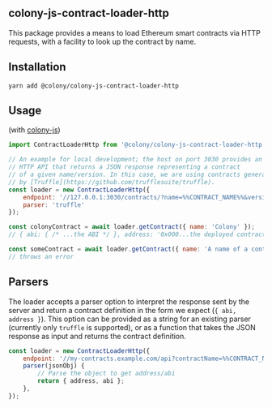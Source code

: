 ## colony-js-contract-loader-http

This package provides a means to load Ethereum smart contracts via
HTTP requests, with a facility to look up the contract by name.


## Installation

```
yarn add @colony/colony-js-contract-loader-http
```


## Usage

(with [colony-js](https://github.com/JoinColony/colony-js))

```javascript
import ContractLoaderHttp from '@colony/colony-js-contract-loader-http';

// An example for local development; the host on port 3030 provides an
// HTTP API that returns a JSON response representing a contract
// of a given name/version. In this case, we are using contracts generated
// by [Truffle](https://github.com/trufflesuite/truffle).
const loader = new ContractLoaderHttp({
    endpoint: '//127.0.0.1:3030/contracts/?name=%%CONTRACT_NAME%%&version=%%VERSION%%',
    parser: 'truffle'
});

const colonyContract = await loader.getContract({ name: 'Colony' });
// { abi: { /* ...the ABI */ }, address: '0x000...the deployed contract address' }

const someContract = await loader.getContract({ name: 'A name of a contract that does not exist' });
// throws an error
```


## Parsers

The loader accepts a parser option to interpret the response sent by
the server and return a contract definition in the form we expect
(`{ abi, address }`). This option can be provided as a string for an
existing parser (currently only `truffle` is supported), or as a
function that takes the JSON response as input and returns the contract
definition.

```JavaScript
const loader = new ContractLoaderHttp({
    endpoint: '//my-contracts.example.com/api?contractName=%%CONTRACT_NAME%%',
    parser(jsonObj) {
        // Parse the object to get address/abi
        return { address, abi };
    },
});
```
